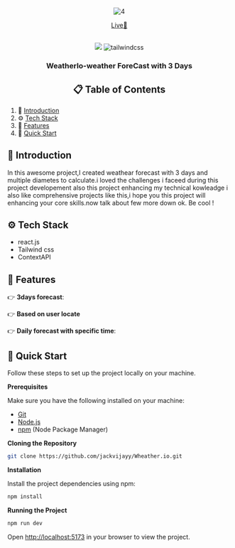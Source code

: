 
<div align="center">
  <br />
  
![4](https://github.com/user-attachments/assets/6a957c12-8c30-4959-9bef-f2bbc485276c)


  [Live🚀](https://weatheriox.web.app/)

  <br />

  <div>
    <img src="https://shields.io/badge/react-black?logo=react&style=for-the-badge" />
    <img src="https://img.shields.io/badge/-Tailwind_CSS-black?style=for-the-badge&logoColor=white&logo=tailwindcss&color=06B6D4" alt="tailwindcss" />
  </div>
  
  <h3 align="center">WeatherIo-weather ForeCast with 3 Days </h3>

  ## 📋 <a name="table">Table of Contents</a>

  </div>

1. 🤖 [Introduction](#introduction)
2. ⚙️ [Tech Stack](#tech-stack)
3. 🔋 [Features](#features)
4. 🤸 [Quick Start](#quick-start)


## <a name="introduction">🤖 Introduction</a>

In this awesome project,I created weathear forecast with 3 days and multiple diametes to calculate.i loved the challenges i faceed during this project developement also this project enhancing my  technical kowleadge i also like comprehensive projects like this,i hope you this project will enhancing your core skills.now talk about few more down ok. Be cool !



## <a name="tech-stack">⚙️ Tech Stack</a>

- react.js
- Tailwind css
- ContextAPI

## <a name="features">🔋 Features</a>

👉 **3days forecast**:

👉 **Based on user locate**

👉 **Daily forecast with specific time**:

## <a name="quick-start">🤸 Quick Start</a>

Follow these steps to set up the project locally on your machine.

**Prerequisites**

Make sure you have the following installed on your machine:

- [Git](https://git-scm.com/)
- [Node.js](https://nodejs.org/en)
- [npm](https://www.npmjs.com/) (Node Package Manager)

**Cloning the Repository**

```bash
git clone https://github.com/jackvijayy/Wheather.io.git

```

**Installation**

Install the project dependencies using npm:

```bash
npm install
```

**Running the Project**

```bash
npm run dev
```

Open [http://localhost:5173](http://localhost:5001) in your browser to view the project.


